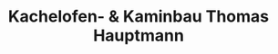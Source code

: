 ---
title: "Kachelofen- & Kaminbau Thomas Hauptmann"
url: /sohland-an-der-spree/kachelofen-und-kaminbau-thomas-hauptmann/
shop: Kamine & Öfen
---
